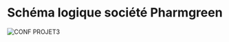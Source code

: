 # Schéma logique société Pharmgreen

![CONF PROJET3](https://github.com/user-attachments/assets/4ab3e209-3373-469d-8770-9bfc60bb52b5)

